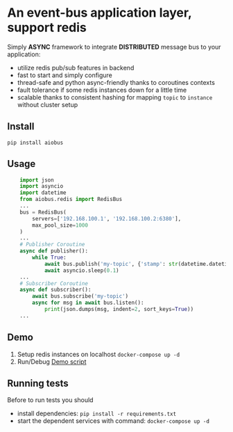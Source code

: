 # An event-bus application layer, support redis

Simply **ASYNC** framework to integrate **DISTRIBUTED** message bus to your application:
 - utilize redis pub/sub features in backend
 - fast to start and simply configure
 - thread-safe and python async-friendly thanks to coroutines contexts
 - fault tolerance if some redis instances down for a little time
 - scalable thanks to consistent hashing for mapping `topic` to `instance` without cluster setup

## Install
```pip install aiobus```

## Usage

```python
    import json
    import asyncio
    import datetime
    from aiobus.redis import RedisBus
    ...
    bus = RedisBus(
        servers=['192.168.100.1', '192.168.100.2:6380'],
        max_pool_size=1000
    )
    ...
    # Publisher Coroutine
    async def publisher():
        while True:
            await bus.publish('my-topic', {'stamp': str(datetime.datetime.now())})
            await asyncio.sleep(0.1)
    ...
    # Subscriber Coroutine
    async def subscriber():
        await bus.subscribe('my-topic')
        async for msg in await bus.listen():
            print(json.dumps(msg, indent=2, sort_keys=True))
    ...
```

## Demo
1. Setup redis instances on localhost ```docker-compose up -d```
2. Run/Debug [Demo script](/demo.py) 

## Running tests
Before to run tests you should 
 - install dependencies: ```pip install -r requirements.txt```
 - start the dependent services with command: ```docker-compose up -d```
